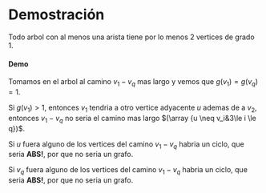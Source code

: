 # Demostración

Todo arbol con al menos una arista tiene por lo menos 2 vertices de grado 1.

#### Demo

Tomamos en el arbol al camino $v_1-v_q$ mas largo y vemos que $g(v_1) = g(v_q) = 1$. 

Si $g(v_1) > 1$, entonces $v_1$ tendria a otro vertice adyacente $u$ ademas de a $v_2$, entonces $v_1-v_q$ no seria el camino mas largo $(\array {u \neq v_i&3\le i \le q})$.

Si $u$ fuera alguno de los vertices del camino $v_1-v_q$ habria un ciclo, que seria **ABS!**, por que no seria un grafo.

Si $v_q$ fuera alguno de los vertices del camino $v_1-v_q$ habria un ciclo, que seria **ABS!**, por que no seria un grafo.

